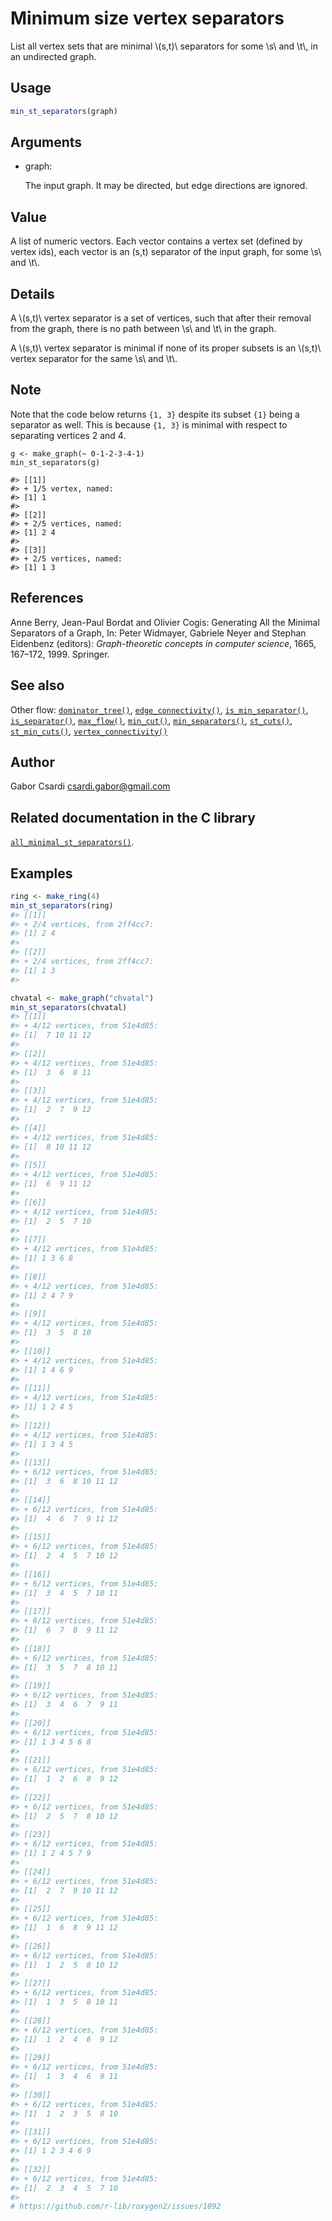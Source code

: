 # Minimum size vertex separators

List all vertex sets that are minimal \\(s,t)\\ separators for some
\\s\\ and \\t\\, in an undirected graph.

## Usage

``` r
min_st_separators(graph)
```

## Arguments

- graph:

  The input graph. It may be directed, but edge directions are ignored.

## Value

A list of numeric vectors. Each vector contains a vertex set (defined by
vertex ids), each vector is an (s,t) separator of the input graph, for
some \\s\\ and \\t\\.

## Details

A \\(s,t)\\ vertex separator is a set of vertices, such that after their
removal from the graph, there is no path between \\s\\ and \\t\\ in the
graph.

A \\(s,t)\\ vertex separator is minimal if none of its proper subsets is
an \\(s,t)\\ vertex separator for the same \\s\\ and \\t\\.

## Note

Note that the code below returns `{1, 3}` despite its subset `{1}` being
a separator as well. This is because `{1, 3}` is minimal with respect to
separating vertices 2 and 4.

    g <- make_graph(~ 0-1-2-3-4-1)
    min_st_separators(g)

    #> [[1]]
    #> + 1/5 vertex, named:
    #> [1] 1
    #>
    #> [[2]]
    #> + 2/5 vertices, named:
    #> [1] 2 4
    #>
    #> [[3]]
    #> + 2/5 vertices, named:
    #> [1] 1 3

## References

Anne Berry, Jean-Paul Bordat and Olivier Cogis: Generating All the
Minimal Separators of a Graph, In: Peter Widmayer, Gabriele Neyer and
Stephan Eidenbenz (editors): *Graph-theoretic concepts in computer
science*, 1665, 167–172, 1999. Springer.

## See also

Other flow:
[`dominator_tree()`](https://r.igraph.org/reference/dominator_tree.md),
[`edge_connectivity()`](https://r.igraph.org/reference/edge_connectivity.md),
[`is_min_separator()`](https://r.igraph.org/reference/is_min_separator.md),
[`is_separator()`](https://r.igraph.org/reference/is_separator.md),
[`max_flow()`](https://r.igraph.org/reference/max_flow.md),
[`min_cut()`](https://r.igraph.org/reference/min_cut.md),
[`min_separators()`](https://r.igraph.org/reference/min_separators.md),
[`st_cuts()`](https://r.igraph.org/reference/st_cuts.md),
[`st_min_cuts()`](https://r.igraph.org/reference/st_min_cuts.md),
[`vertex_connectivity()`](https://r.igraph.org/reference/vertex_connectivity.md)

## Author

Gabor Csardi <csardi.gabor@gmail.com>

## Related documentation in the C library

[`all_minimal_st_separators()`](https://igraph.org/c/html/latest/igraph-Separators.html#igraph_all_minimal_st_separators).

## Examples

``` r
ring <- make_ring(4)
min_st_separators(ring)
#> [[1]]
#> + 2/4 vertices, from 2ff4cc7:
#> [1] 2 4
#> 
#> [[2]]
#> + 2/4 vertices, from 2ff4cc7:
#> [1] 1 3
#> 

chvatal <- make_graph("chvatal")
min_st_separators(chvatal)
#> [[1]]
#> + 4/12 vertices, from 51e4d85:
#> [1]  7 10 11 12
#> 
#> [[2]]
#> + 4/12 vertices, from 51e4d85:
#> [1]  3  6  8 11
#> 
#> [[3]]
#> + 4/12 vertices, from 51e4d85:
#> [1]  2  7  9 12
#> 
#> [[4]]
#> + 4/12 vertices, from 51e4d85:
#> [1]  8 10 11 12
#> 
#> [[5]]
#> + 4/12 vertices, from 51e4d85:
#> [1]  6  9 11 12
#> 
#> [[6]]
#> + 4/12 vertices, from 51e4d85:
#> [1]  2  5  7 10
#> 
#> [[7]]
#> + 4/12 vertices, from 51e4d85:
#> [1] 1 3 6 8
#> 
#> [[8]]
#> + 4/12 vertices, from 51e4d85:
#> [1] 2 4 7 9
#> 
#> [[9]]
#> + 4/12 vertices, from 51e4d85:
#> [1]  3  5  8 10
#> 
#> [[10]]
#> + 4/12 vertices, from 51e4d85:
#> [1] 1 4 6 9
#> 
#> [[11]]
#> + 4/12 vertices, from 51e4d85:
#> [1] 1 2 4 5
#> 
#> [[12]]
#> + 4/12 vertices, from 51e4d85:
#> [1] 1 3 4 5
#> 
#> [[13]]
#> + 6/12 vertices, from 51e4d85:
#> [1]  3  6  8 10 11 12
#> 
#> [[14]]
#> + 6/12 vertices, from 51e4d85:
#> [1]  4  6  7  9 11 12
#> 
#> [[15]]
#> + 6/12 vertices, from 51e4d85:
#> [1]  2  4  5  7 10 12
#> 
#> [[16]]
#> + 6/12 vertices, from 51e4d85:
#> [1]  3  4  5  7 10 11
#> 
#> [[17]]
#> + 6/12 vertices, from 51e4d85:
#> [1]  6  7  8  9 11 12
#> 
#> [[18]]
#> + 6/12 vertices, from 51e4d85:
#> [1]  3  5  7  8 10 11
#> 
#> [[19]]
#> + 6/12 vertices, from 51e4d85:
#> [1]  3  4  6  7  9 11
#> 
#> [[20]]
#> + 6/12 vertices, from 51e4d85:
#> [1] 1 3 4 5 6 8
#> 
#> [[21]]
#> + 6/12 vertices, from 51e4d85:
#> [1]  1  2  6  8  9 12
#> 
#> [[22]]
#> + 6/12 vertices, from 51e4d85:
#> [1]  2  5  7  8 10 12
#> 
#> [[23]]
#> + 6/12 vertices, from 51e4d85:
#> [1] 1 2 4 5 7 9
#> 
#> [[24]]
#> + 6/12 vertices, from 51e4d85:
#> [1]  2  7  9 10 11 12
#> 
#> [[25]]
#> + 6/12 vertices, from 51e4d85:
#> [1]  1  6  8  9 11 12
#> 
#> [[26]]
#> + 6/12 vertices, from 51e4d85:
#> [1]  1  2  5  8 10 12
#> 
#> [[27]]
#> + 6/12 vertices, from 51e4d85:
#> [1]  1  3  5  8 10 11
#> 
#> [[28]]
#> + 6/12 vertices, from 51e4d85:
#> [1]  1  2  4  6  9 12
#> 
#> [[29]]
#> + 6/12 vertices, from 51e4d85:
#> [1]  1  3  4  6  9 11
#> 
#> [[30]]
#> + 6/12 vertices, from 51e4d85:
#> [1]  1  2  3  5  8 10
#> 
#> [[31]]
#> + 6/12 vertices, from 51e4d85:
#> [1] 1 2 3 4 6 9
#> 
#> [[32]]
#> + 6/12 vertices, from 51e4d85:
#> [1]  2  3  4  5  7 10
#> 
# https://github.com/r-lib/roxygen2/issues/1092
```
